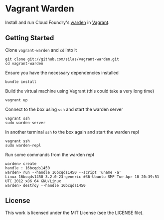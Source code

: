 # Vagrant Warden

Install and run Cloud Foundry's [warden][warden] in [Vagrant][vagrant].

## Getting Started

Clone `vagrant-warden` and `cd` into it

    git clone git://github.com/silas/vagrant-warden.git
    cd vagrant-warden

Ensure you have the necessary dependencies installed

    bundle install

Build the virtual machine using Vagrant (this could take a very long time)

    vagrant up

Connect to the box using `ssh` and start the warden server

    vagrant ssh
    sudo warden-server

In another terminal `ssh` to the box again and start the warden repl

    vagrant ssh
    sudo warden-repl

Run some commands from the warden repl

    warden> create
    handle : 16bcqds1450
    warden> run --handle 16bcqds1450 --script 'uname -a'
    Linux 16bcqds1450 3.2.0-23-generic #36-Ubuntu SMP Tue Apr 10 20:39:51 UTC 2012 x86_64 GNU/Linux
    warden> destroy --handle 16bcqds1450

## License

This work is licensed under the MIT License (see the LICENSE file).

[warden]: https://github.com/cloudfoundry/warden
[vagrant]: http://vagrantup.com/
